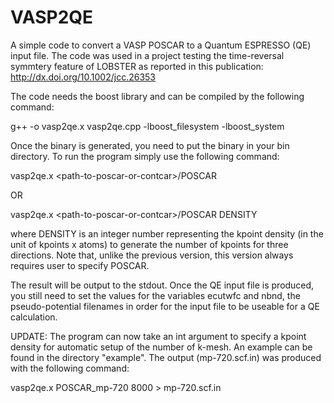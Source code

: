 # VASP2QE
A simple code to convert a VASP POSCAR to a Quantum ESPRESSO (QE) input file.
The code was used in a project testing the time-reversal symmtery feature of LOBSTER as reported in this publication:
http://dx.doi.org/10.1002/jcc.26353

The code needs the boost library and can be compiled by the following command:

g++ -o vasp2qe.x vasp2qe.cpp -lboost_filesystem  -lboost_system

Once the binary is generated, you need to put the binary in your bin directory. To run the program simply use the following command:

vasp2qe.x \<path-to-poscar-or-contcar\>/POSCAR

OR 

vasp2qe.x \<path-to-poscar-or-contcar\>/POSCAR DENSITY

where DENSITY is an integer number representing the kpoint density (in the unit of kpoints x atoms) to generate the number of kpoints for three directions.
Note that, unlike the previous version, this version always requires user to specify POSCAR.

The result will be output to the stdout. Once the QE input file is produced, you still need to set the values for the variables ecutwfc and nbnd, the pseudo-potential filenames in order for the input file to be useable for a QE calculation.

UPDATE:
The program can now take an int argument to specify a kpoint density for automatic setup of the number of k-mesh.
An example can be found in the directory "example". The output (mp-720.scf.in) was produced with the following command:

vasp2qe.x POSCAR_mp-720 8000 > mp-720.scf.in
